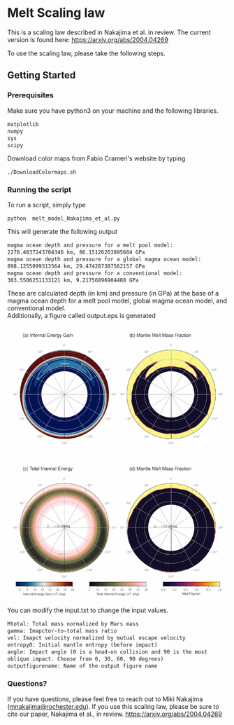 # Melt Scaling law 

This is a scaling law described in Nakajima et al. in review. The current version is found here:
https://arxiv.org/abs/2004.04269

To use the scaling law, please take the following steps.

## Getting Started


### Prerequisites

Make sure you have python3 on your machine and the following libraries.

```
matplotlib
numpy
sys
scipy

```

Download color maps from Fabio Crameri's website by typing

```
./DownloadColormaps.sh 
```


### Running the script

To run a script, simply type

```
python  melt_model_Nakajima_et_al.py
```
This will generate the following output

```
magma ocean depth and pressure for a melt pool model: 2278.4837243704346 km, 86.15126263895684 GPa
magma ocean depth and pressure for a global magma ocean model: 898.1255099313564 km, 29.474287387562157 GPa
magma ocean depth and pressure for a conventional model: 303.5506251133121 km, 9.21756896904488 GPa
```

These are calculated depth (in km) and pressure (in GPa) at the base of a magma ocean depth for a melt pool model, global magma ocean model, and conventional model. <br />
Additionally, a figure called output.eps is generated <br />

![output.png](https://github.com/mikinakajima/MeltScalingLaw/blob/master/output.png)

You can modify the input.txt to change the input values.
```
Mtotal: Total mass normalized by Mars mass 
gamma: Imapctor-to-total mass ratio 
vel: Imapct velocity normalized by mutual escape velocity 
entropy0: Initial mantle entropy (before impact)
angle: Impact angle (0 is a head-on collision and 90 is the most oblique impact. Choose from 0, 30, 60, 90 degrees) 
outputfigurename: Name of the output figure name 
```


### Questions?

If you have questions, please feel free to reach out to Miki Nakajima (mnakajima@rochester.edu). If you use this scaling law, please be sure to cite our paper, Nakajima et al., in review.
https://arxiv.org/abs/2004.04269

